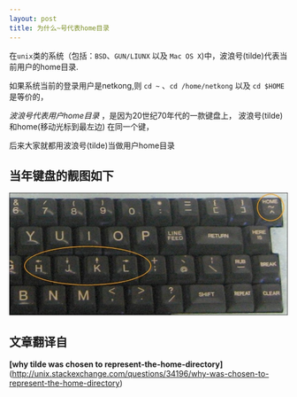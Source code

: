```yaml
---
layout: post
title: 为什么~号代表home目录
---
```


在`unix`类的系统（包括：`BSD`、`GUN/LIUNX` 以及 `Mac OS X`)中，波浪号(tilde)代表当前用户的home目录.

如果系统当前的登录用户是netkong,则 `cd ~` 、`cd /home/netkong` 以及 `cd $HOME`是等价的，

*波浪号代表用户home目录* ，是因为20世纪70年代的一款键盘上， 波浪号(tilde)和home(移动光标到最左边) 在同一个键，

后来大家就都用波浪号(tilde)当做用户home目录


当年键盘的靓图如下
------

![70s键盘](/image/tilde.jpg)


文章翻译自
------

**[why tilde was chosen to represent-the-home-directory]**(http://unix.stackexchange.com/questions/34196/why-was-chosen-to-represent-the-home-directory)
